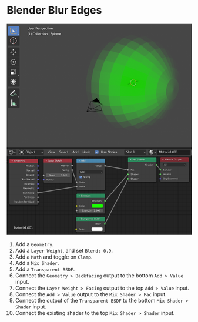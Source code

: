 # Blender Blur Edges

![Blur Edges](assets/blender-blur-edges.png)

1. Add a `Geometry`.
2. Add a `Layer Weight`, and set `Blend: 0.9`.
3. Add a `Math` and toggle on `Clamp`.
4. Add a `Mix Shader`.
5. Add a `Transparent BSDF`.
6. Connect the `Geometry > Backfacing` output to the bottom `Add > Value` input.
7. Connect the `Layer Weight > Facing` output to the top `Add > Value` input.
8. Connect the `Add > Value` output to the `Mix Shader > Fac` input.
9. Connect the output of the `Transparent BSDF` to the bottom `Mix Shader > Shader` input.
10. Connect the existing shader to the top `Mix Shader > Shader` input.